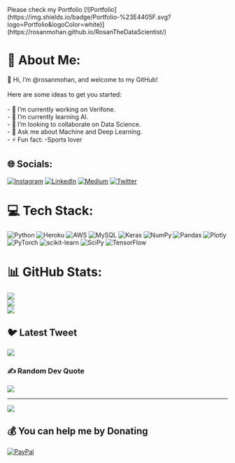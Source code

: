 <!--
### Hi there 👋


**rosanmohan/rosanmohan** is a ✨ _special_ ✨ repository because its `README.md` (this file) appears on your GitHub profile.

Here are some ideas to get you started:

- 🔭 I’m currently working on Verifone.
- 🌱 I’m currently learning ...
- 👯 I’m looking to collaborate on Data Science.
- 🤔 I’m looking for help with ...
- 💬 Ask me about ...
- 📫 How to reach me: ...
- 😄 Pronouns: ...
- ⚡ Fun fact: ...
-->Please check my Portfolio [![Portfolio](https://img.shields.io/badge/Portfolio-%23E4405F.svg?logo=Portfolio&logoColor=white)](https://rosanmohan.github.io/RosanTheDataScientist/)

# 💫 About Me:
👋 Hi, I’m @rosanmohan, and welcome to my GitHub!<br><br>Here are some ideas to get you started:<br><br>- 🔭 I’m currently working on Verifone.<br>- 🌱 I’m currently learning AI.<br>- 👯 I’m looking to collaborate on Data Science.<br>- 💬 Ask me about Machine and Deep Learning.<br>- ⚡ Fun fact: -Sports lover<br>


## 🌐 Socials:
[![Instagram](https://img.shields.io/badge/Instagram-%23E4405F.svg?logo=Instagram&logoColor=white)](https://instagram.com/rosanmohan) [![LinkedIn](https://img.shields.io/badge/LinkedIn-%230077B5.svg?logo=linkedin&logoColor=white)](https://linkedin.com/in/rosan-mohan-9b2822187) [![Medium](https://img.shields.io/badge/Medium-12100E?logo=medium&logoColor=white)](https://medium.com/@rosanmohans) [![Twitter](https://img.shields.io/badge/Twitter-%231DA1F2.svg?logo=Twitter&logoColor=white)](https://twitter.com/rosan_mohan) 

# 💻 Tech Stack:
![Python](https://img.shields.io/badge/python-3670A0?style=for-the-badge&logo=python&logoColor=ffdd54) ![Heroku](https://img.shields.io/badge/heroku-%23430098.svg?style=for-the-badge&logo=heroku&logoColor=white) ![AWS](https://img.shields.io/badge/AWS-%23FF9900.svg?style=for-the-badge&logo=amazon-aws&logoColor=white) ![MySQL](https://img.shields.io/badge/mysql-%2300f.svg?style=for-the-badge&logo=mysql&logoColor=white) ![Keras](https://img.shields.io/badge/Keras-%23D00000.svg?style=for-the-badge&logo=Keras&logoColor=white) ![NumPy](https://img.shields.io/badge/numpy-%23013243.svg?style=for-the-badge&logo=numpy&logoColor=white) ![Pandas](https://img.shields.io/badge/pandas-%23150458.svg?style=for-the-badge&logo=pandas&logoColor=white) ![Plotly](https://img.shields.io/badge/Plotly-%233F4F75.svg?style=for-the-badge&logo=plotly&logoColor=white) ![PyTorch](https://img.shields.io/badge/PyTorch-%23EE4C2C.svg?style=for-the-badge&logo=PyTorch&logoColor=white) ![scikit-learn](https://img.shields.io/badge/scikit--learn-%23F7931E.svg?style=for-the-badge&logo=scikit-learn&logoColor=white) ![SciPy](https://img.shields.io/badge/SciPy-%230C55A5.svg?style=for-the-badge&logo=scipy&logoColor=%white) ![TensorFlow](https://img.shields.io/badge/TensorFlow-%23FF6F00.svg?style=for-the-badge&logo=TensorFlow&logoColor=white)
# 📊 GitHub Stats:
![](https://github-readme-stats.vercel.app/api?username=rosanmohan&theme=highcontrast&hide_border=false&include_all_commits=false&count_private=false)<br/>
![](https://github-readme-streak-stats.herokuapp.com/?user=rosanmohan&theme=highcontrast&hide_border=false)<br/>
![](https://github-readme-stats.vercel.app/api/top-langs/?username=rosanmohan&theme=highcontrast&hide_border=false&include_all_commits=false&count_private=false&layout=compact)

## 🐦 Latest Tweet
[![](https://gtce.itsvg.in/api?username=rosan_mohan)](https://github.com/VishwaGauravIn/github-twitter-card-embed)

### ✍️ Random Dev Quote
![](https://quotes-github-readme.vercel.app/api?type=horizontal&theme=radical)

---
[![](https://visitcount.itsvg.in/api?id=rosanmohan&icon=0&color=0)](https://visitcount.itsvg.in)

  ## 💰 You can help me by Donating
  [![PayPal](https://img.shields.io/badge/PayPal-00457C?style=for-the-badge&logo=paypal&logoColor=white)](https://paypal.me/paypal.me/rosanmohan) 

  
<!-- Proudly created with GPRM ( https://gprm.itsvg.in ) -->
